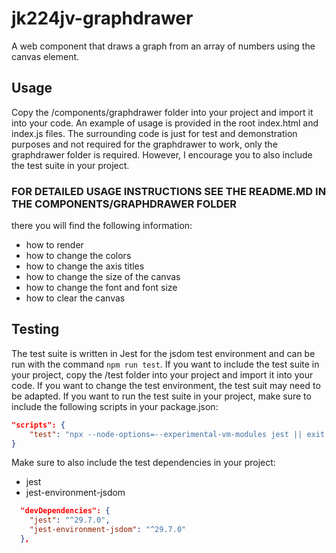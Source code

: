 # jk224jv-graphdrawer

A web component that draws a graph from an array of numbers using the canvas element.

## Usage

Copy the /components/graphdrawer folder into your project and import it into your code.
An example of usage is provided in the root index.html and index.js files.
The surrounding code is just for test and demonstration purposes and not required for the graphdrawer to work,
only the graphdrawer folder is required. However, I encourage you to also include the test suite in your project.

### FOR DETAILED USAGE INSTRUCTIONS SEE THE README.MD IN THE COMPONENTS/GRAPHDRAWER FOLDER

there you will find the following information:

* how to render
* how to change the colors
* how to change the axis titles
* how to change the size of the canvas
* how to change the font and font size
* how to clear the canvas

## Testing

The test suite is written in Jest for the jsdom test environment and can be run with the command `npm run test`.
If you want to include the test suite in your project, copy the /test folder into your project and import it into your code.
If you want to change the test environment, the test suit may need to be adapted.
If you want to run the test suite in your project, make sure to include the following scripts in your package.json:

```json
"scripts": {
    "test": "npx --node-options=--experimental-vm-modules jest || exit 0",
}
```

Make sure to also include the test dependencies in your project:

* jest
* jest-environment-jsdom

```json
  "devDependencies": {
    "jest": "^29.7.0",
    "jest-environment-jsdom": "^29.7.0"
  },
```